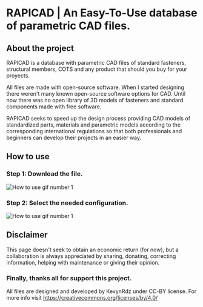 # RAPICAD | An Easy-To-Use database of parametric CAD files.
## About the project
RAPICAD is a database with parametric CAD files of standard fasteners, structural members, COTS and any product that should you buy for your proyects.

All files are made with open-source software.
When I started designing there weren't many known open-source software options for CAD. Until now there was no open library of 3D models of fasteners and standard components made with free software.

RAPICAD seeks to speed up the design process providing CAD models of standardized parts, materials and parametric models according to the corresponding international regulations so that both professionals and beginners can develop their projects in an easier way.

## How to use
### Step 1: Download the file.
![How to use gif number 1](https://github.com/kevynrdz/rapicad/blob/main/img/user.gif)
### Step 2: Select the needed configuration.
![How to use gif number 1](https://github.com/kevynrdz/rapicad/blob/main/img/washer.gif)

## Disclaimer
This page doesn't seek to obtain an economic return (for now), but a collaboration is always appreciated by sharing, donating, correcting information, helping with maintenance or giving their opinion.

### Finally, thanks all for support this project.

All files are designed and developed by KevynRdz under CC-BY license. For more info visit https://creativecommons.org/licenses/by/4.0/
